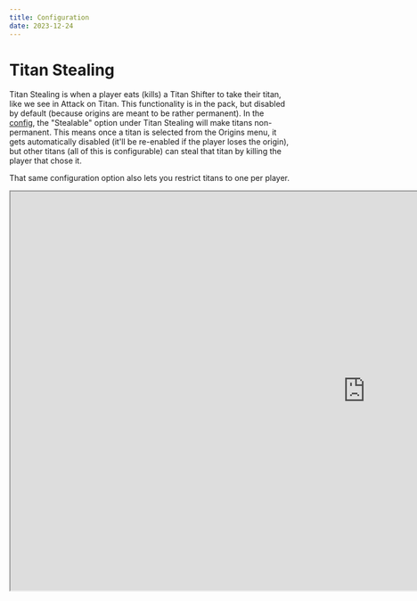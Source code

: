 ```yaml
---
title: Configuration
date: 2023-12-24
---
```



# Titan Stealing

Titan Stealing is when a player eats (kills) a Titan Shifter to take their titan, like we see in Attack on Titan. This functionality is in the pack, but disabled by default (because origins are meant to be rather permanent). In the [config](./config.md), the "Stealable" option under Titan Stealing will make titans non-permanent. This means once a titan is selected from the Origins menu, it gets automatically disabled (it'll be re-enabled if the player loses the origin), but other titans (all of this is configurable) can steal that titan by killing the player that chose it.

That same configuration option also lets you restrict titans to one per player.

<iframe width="1273" height="716" src="https://www.youtube.com/embed/xrdra8QFP-c" title="A video demonstrating Titan Stealing and unique titans" frameborder="1080" allow="clipboard-write; web-share" allowfullscreen></iframe>